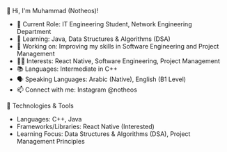 👋 Hi, I'm Muhammad (Notheos)!
- 🔭 Current Role: IT Engineering Student, Network Engineering Department
- 🌱 Learning: Java, Data Structures & Algorithms (DSA)
- 💼 Working on: Improving my skills in Software Engineering and Project Management
- 👨‍💻 Interests: React Native, Software Engineering, Project Management
- 📚 Languages: Intermediate in C++
- 🗣️ Speaking Languages: Arabic (Native), English (B1 Level)
- 📫 Connect with me: Instagram @notheos

🔧 Technologies & Tools
- Languages: C++, Java
- Frameworks/Libraries: React Native (Interested)
- Learning Focus: Data Structures & Algorithms (DSA), Project Management Principles

<!---
muhammadsadiqahmed/muhammadsadiqahmed is a ✨ special ✨ repository because its `README.md` (this file) appears on your GitHub profile.
You can click the Preview link to take a look at your changes.
--->
